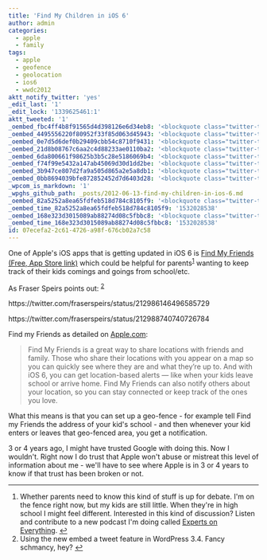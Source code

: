 ```yaml
---
title: 'Find My Children in iOS 6'
author: admin
categories:
  - apple
  - family
tags:
  - apple
  - geofence
  - geolocation
  - ios6
  - wwdc2012
aktt_notify_twitter: 'yes'
_edit_last: '1'
_edit_lock: '1339625461:1'
aktt_tweeted: '1'
_oembed_fbc4ff4b8f91565d4d398126e6d34eb8: '<blockquote class="twitter-tweet" width="550"><p>Another WWDC-throatpunch candidate in iOS 6: all those SMS-when-your-child-gets-to-school services. Groupcall, et al. See: Find My Friends.</p>&mdash; Fraser Speirs (@fraserspeirs) <a href="https://twitter.com/fraserspeirs/status/212986146496585729" data-datetime="2012-06-13T19:13:49+00:00">June 13, 2012</a></blockquote><script src="//platform.twitter.com/widgets.js" charset="utf-8"></script>'
_oembed_4495556220f80952f33f85d063d45943: '<blockquote class="twitter-tweet" width="550"><p>To clarify: FMF is not new. What is new is geofence-based alerts for the movement of your friends (children).</p>&mdash; Fraser Speirs (@fraserspeirs) <a href="https://twitter.com/fraserspeirs/status/212988740740726784" data-datetime="2012-06-13T19:24:07+00:00">June 13, 2012</a></blockquote><script src="//platform.twitter.com/widgets.js" charset="utf-8"></script>'
_oembed_0e7d5d6def0b29409cbb54c8710f9431: '<blockquote class="twitter-tweet" width="500"><p>Another WWDC-throatpunch candidate in iOS 6: all those SMS-when-your-child-gets-to-school services. Groupcall, et al. See: Find My Friends.</p>&mdash; Fraser Speirs (@fraserspeirs) <a href="https://twitter.com/fraserspeirs/status/212986146496585729" data-datetime="2012-06-13T19:13:49+00:00">June 13, 2012</a></blockquote><script src="//platform.twitter.com/widgets.js" charset="utf-8"></script>'
_oembed_21d8b08767c6aa2c4d88233ae0110ba2: '<blockquote class="twitter-tweet" width="500"><p>To clarify: FMF is not new. What is new is geofence-based alerts for the movement of your friends (children).</p>&mdash; Fraser Speirs (@fraserspeirs) <a href="https://twitter.com/fraserspeirs/status/212988740740726784" data-datetime="2012-06-13T19:24:07+00:00">June 13, 2012</a></blockquote><script src="//platform.twitter.com/widgets.js" charset="utf-8"></script>'
_oembed_6da800661f98625b3b5c28e5186069b4: '<blockquote class="twitter-tweet" width="550"><p>Another WWDC-throatpunch candidate in iOS 6: all those SMS-when-your-child-gets-to-school services. Groupcall, et al. See: Find My Friends.</p>&mdash; Fraser Speirs (@fraserspeirs) <a href="https://twitter.com/fraserspeirs/statuses/212986146496585729">June 13, 2012</a></blockquote><script async src="//platform.twitter.com/widgets.js" charset="utf-8"></script>'
_oembed_f74f99e5432a147ab45069d30d1dd2be: '<blockquote class="twitter-tweet" width="550"><p>To clarify: FMF is not new. What is new is geofence-based alerts for the movement of your friends (children).</p>&mdash; Fraser Speirs (@fraserspeirs) <a href="https://twitter.com/fraserspeirs/statuses/212988740740726784">June 13, 2012</a></blockquote><script async src="//platform.twitter.com/widgets.js" charset="utf-8"></script>'
_oembed_3b947ce807d2fa9a505d865a2e5a8db1: '<blockquote class="twitter-tweet" width="550"><p>Another WWDC-throatpunch candidate in iOS 6: all those SMS-when-your-child-gets-to-school services. Groupcall, et al. See: Find My Friends.</p>&mdash; Fraser Speirs (@fraserspeirs) <a href="https://twitter.com/fraserspeirs/statuses/212986146496585729">June 13, 2012</a></blockquote><script async src="//platform.twitter.com/widgets.js" charset="utf-8"></script>'
_oembed_0bb8694039bfe872852452d7d6403d28: '<blockquote class="twitter-tweet" width="550"><p>To clarify: FMF is not new. What is new is geofence-based alerts for the movement of your friends (children).</p>&mdash; Fraser Speirs (@fraserspeirs) <a href="https://twitter.com/fraserspeirs/statuses/212988740740726784">June 13, 2012</a></blockquote><script async src="//platform.twitter.com/widgets.js" charset="utf-8"></script>'
_wpcom_is_markdown: '1'
_wpghs_github_path: _posts/2012-06-13-find-my-children-in-ios-6.md
_oembed_82a5252a8ea65fdfeb518d784c8105f9: '<blockquote class="twitter-tweet" data-width="550" data-dnt="true"><p lang="en" dir="ltr">Another WWDC-throatpunch candidate in iOS 6: all those SMS-when-your-child-gets-to-school services. Groupcall, et al. See: Find My Friends.</p>&mdash; Fraser Speirs (@fraserspeirs) <a href="https://twitter.com/fraserspeirs/status/212986146496585729?ref_src=twsrc%5Etfw">June 13, 2012</a></blockquote><script async src="https://platform.twitter.com/widgets.js" charset="utf-8"></script>'
_oembed_time_82a5252a8ea65fdfeb518d784c8105f9: '1532028538'
_oembed_168e323d3015089ab88274d08c5fbbc8: '<blockquote class="twitter-tweet" data-width="550" data-dnt="true"><p lang="en" dir="ltr">To clarify: FMF is not new. What is new is geofence-based alerts for the movement of your friends (children).</p>&mdash; Fraser Speirs (@fraserspeirs) <a href="https://twitter.com/fraserspeirs/status/212988740740726784?ref_src=twsrc%5Etfw">June 13, 2012</a></blockquote><script async src="https://platform.twitter.com/widgets.js" charset="utf-8"></script>'
_oembed_time_168e323d3015089ab88274d08c5fbbc8: '1532028538'
id: 07ecefa2-2c61-4726-a98f-676cb02a7c58
---
```

<p>One of Apple's iOS apps that is getting updated in iOS 6 is <a href="http://click.linksynergy.com/fs-bin/stat?id=6PFrOqNV4B8&offerid=146261&type=3&subid=0&tmpid=1826&RD_PARM1=http%253A%252F%252Fitunes.apple.com%252Fca%252Fapp%252Ffind-my-friends%252Fid466122094%253Fmt%253D8%2526uo%253D4%2526partnerId%253D30" target="itunes_store">Find My Friends (Free, App Store link)</a> which could be helpful for parents<sup id="fnref-20501:1"><a href="#fn-20501:1" rel="footnote">1</a></sup> wanting to keep track of their kids comings and goings from school/etc.</p>
<p>As Fraser Speirs points out: <sup id="fnref-20501:2"><a href="#fn-20501:2" rel="footnote">2</a></sup></p>
<p>https://twitter.com/fraserspeirs/status/212986146496585729</p>
<p>https://twitter.com/fraserspeirs/status/212988740740726784</p>
<p>Find my Friends as detailed on <a href="http://www.apple.com/ios/ios6/#phone">Apple.com</a>:</p>
<blockquote><p>
  Find My Friends is a great way to share locations with friends and family. Those who share their locations with you appear on a map so you can quickly see where they are and what they’re up to. And with iOS 6, you can get location-based alerts — like when your kids leave school or arrive home. Find My Friends can also notify others about your location, so you can stay connected or keep track of the ones you love.
</p></blockquote>
<p>What this means is that you can set up a geo-fence - for example tell Find my Friends the address of your kid's school - and then whenever your kid enters or leaves that geo-fenced area, you get a notification.</p>
<p>3 or 4 years ago, I might have trusted Google with doing this. Now I wouldn't. Right now I do trust that Apple won't abuse or mistreat this level of information about me - we'll have to see where Apple is in 3 or 4 years to know if that trust has been broken or not.</p>
<div class="footnotes">
<hr />
<ol>
<li id="fn-20501:1">
Whether parents need to know this kind of stuff is up for debate. I'm on the fence right now, but my kids are still little. When they're in high school I might feel different. Interested in this kind of discussion? Listen and contribute to a new podcast I'm doing called <a href="http://expertsoneverything.ca/">Experts on Everything</a>.&#160;<a href="#fnref-20501:1" rev="footnote">&#8617;</a>
</li>
<li id="fn-20501:2">
Using the new embed a tweet feature in WordPress 3.4. Fancy schmancy, hey?&#160;<a href="#fnref-20501:2" rev="footnote">&#8617;</a>
</li>
</ol>
</div>
